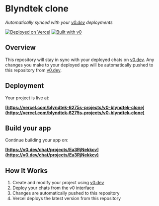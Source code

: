 # Blyndtek clone

*Automatically synced with your [v0.dev](https://v0.dev) deployments*

[![Deployed on Vercel](https://img.shields.io/badge/Deployed%20on-Vercel-black?style=for-the-badge&logo=vercel)](https://vercel.com/blyndtek-6275s-projects/v0-blyndtek-clone)
[![Built with v0](https://img.shields.io/badge/Built%20with-v0.dev-black?style=for-the-badge)](https://v0.dev/chat/projects/Ea3RjNekkcv)

## Overview

This repository will stay in sync with your deployed chats on [v0.dev](https://v0.dev).
Any changes you make to your deployed app will be automatically pushed to this repository from [v0.dev](https://v0.dev).

## Deployment

Your project is live at:

**[https://vercel.com/blyndtek-6275s-projects/v0-blyndtek-clone](https://vercel.com/blyndtek-6275s-projects/v0-blyndtek-clone)**

## Build your app

Continue building your app on:

**[https://v0.dev/chat/projects/Ea3RjNekkcv](https://v0.dev/chat/projects/Ea3RjNekkcv)**

## How It Works

1. Create and modify your project using [v0.dev](https://v0.dev)
2. Deploy your chats from the v0 interface
3. Changes are automatically pushed to this repository
4. Vercel deploys the latest version from this repository